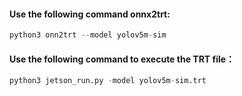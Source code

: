 #### Use the following command onnx2trt:

```python
python3 onn2trt --model yolov5m-sim
```

#### Use the following command to execute the TRT file：

```python
python3 jetson_run.py -model yolov5m-sim.trt
```


